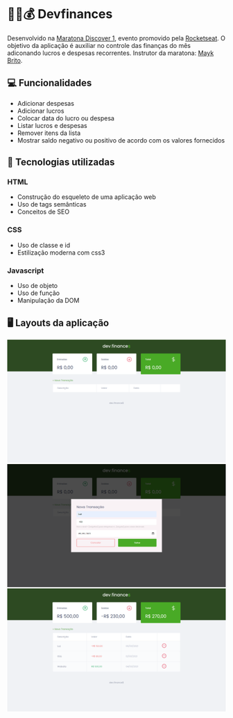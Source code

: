 # 👨‍💻💰 Devfinances
Desenvolvido na [Maratona Discover 1](https://maratonadiscover.rocketseat.com.br/inscricao), evento promovido pela [Rocketseat](https://rocketseat.com.br/).
O objetivo da aplicação é auxiliar no controle das finanças do mês adiconando lucros e despesas recorrentes.
Instrutor da maratona: [Mayk Brito](https://www.youtube.com/c/MaykBrito/featured).

## 💻 Funcionalidades
- Adicionar despesas
- Adicionar lucros
- Colocar data do lucro ou despesa
- Listar lucros e despesas
- Remover itens da lista
- Mostrar saldo negativo ou positivo de acordo com os valores fornecidos


## 🚀 Tecnologias utilizadas

### HTML
- Construção do esqueleto de uma aplicação web
- Uso de tags semânticas
- Conceitos de SEO

### CSS
- Uso de classe e id
- Estilização moderna com css3

### Javascript
- Uso de objeto
- Uso de função
- Manipulação da DOM

## 🖥️ Layouts da aplicação
![](/assets/print1.png)
![](/assets/print2.png)
![](/assets/print3.png)
